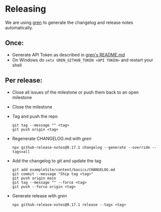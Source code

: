 # Releasing

We are using [gren](https://github.com/github-tools/github-release-notes) to generate the changelog and release notes automatically.

## Once:

- Generate API Token as described in [gren's README.md](https://github.com/github-tools/github-release-notes)
- On Windows do `setx GREN_GITHUB_TOKEN <API TOKEN>` and restart your shell

## Per release:

- Close all issues of the milestone or push them back to an open milestone
- Close the milestone
- Tag and push the repo

  ```shell
  git tag --message "" <tag>
  git push origin <tag>
  ```

- Regenerate CHANGELOG.md with _gren_

  ```shell
  npx github-release-notes@0.17.1 changelog --generate --override --tags=all
  ```

- Add the changelog to git and update the tag

  ```shell
  git add exampleSite/content/basics/CHANGELOG.md
  git commit --message "Ship tag <tag>"
  git push origin main
  git tag --message "" --force <tag>
  git push --force origin <tag>
  ```

- Generate release with _gren_

  ```shell
  npx github-release-notes@0.17.1 release --tags <tag>
  ```
